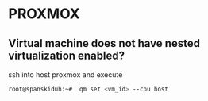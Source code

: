 # PROXMOX


## Virtual machine does not have nested virtualization enabled?
ssh into host proxmox and execute
```bash
root@spanskiduh:~#  qm set <vm_id> --cpu host
```
